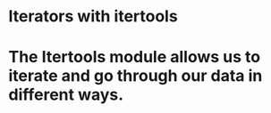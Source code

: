 # Iterators with itertools
 # The Itertools module allows us to iterate and go through our data in different ways.
